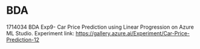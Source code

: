 # BDA
1714034 BDA Exp9- Car Price Prediction using Linear Progression on Azure ML Studio.
Experiment link: https://gallery.azure.ai/Experiment/Car-Price-Prediction-12
